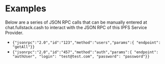 # Examples

Below are a series of JSON RPC calls that can be manually entered at chat.fullstack.cash to interact with the JSON RPC of this IPFS Service Provider.

- `{"jsonrpc":"2.0","id":"123","method":"users","params":{ "endpoint": "getAll"}}`
- `{"jsonrpc":"2.0","id":"457","method":"auth","params":{ "endpoint": "authUser", "login": "test@test.com", "password": "password"}}`
